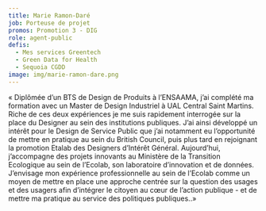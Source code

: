 ```yaml
---
title: Marie Ramon-Daré
job: Porteuse de projet
promos: Promotion 3 - DIG
role: agent-public
defis:
  - Mes services Greentech
  - Green Data for Health
  - Sequoia CGDD
image: img/marie-ramon-dare.png
---
```

« Diplômée d’un BTS de Design de Produits à l’ENSAAMA, j’ai complété ma formation avec un Master de Design Industriel à UAL Central Saint Martins. Riche de ces deux expériences je me suis rapidement interrogée sur la place du Designer au sein des institutions publiques. J’ai ainsi développé un intérêt pour le Design de Service Public que j’ai notamment eu l’opportunité de mettre en pratique au sein du British Council, puis plus tard en rejoignant la promotion Etalab des Designers d’Intérêt Général. Aujourd’hui, j’accompagne des projets innovants au Ministère de la Transition Ecologique au sein de l’Ecolab, son laboratoire d’innovation et de données. J’envisage mon expérience professionnelle au sein de l’Ecolab comme un moyen de mettre en place une approche centrée sur la question des usages et des usagers afin d’intégrer le citoyen au cœur de l’action publique - et de mettre ma pratique au service des politiques publiques..»
